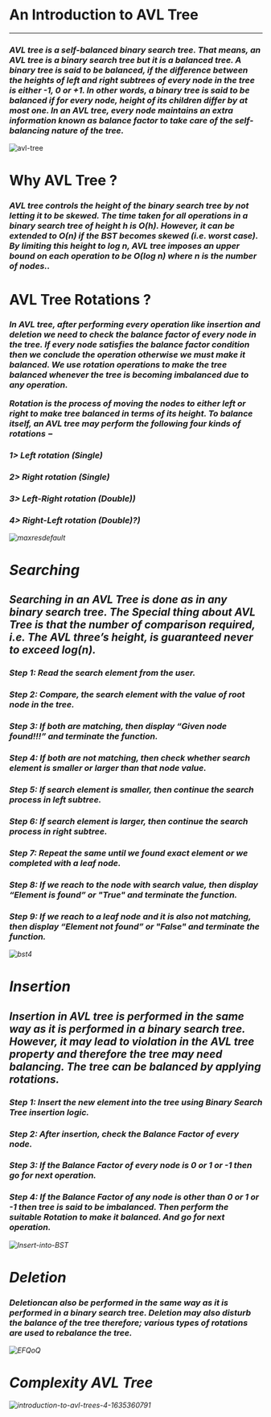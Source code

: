 <h1><b>An Introduction to AVL Tree</b></h1>
<hr>
<h3><i>AVL tree is a self-balanced binary search tree. That means, an AVL tree is a binary search tree but it is a balanced tree. A binary tree is said to be balanced, if the difference between the heights of left and right subtrees of every node in the tree is either -1, 0 or +1. In other words, a binary tree is said to be balanced if for every node, height of its children differ by at most one. In an AVL tree, every node maintains an extra information known as balance factor to take care of the self-balancing nature of the tree.</i></h3>

  ![avl-tree](https://user-images.githubusercontent.com/99535791/175946902-7b87f6a4-aeaa-4f1a-8553-4314265af32a.png)

  
  <h1><b>Why AVL Tree ?</b></h1>
 <h3><i> AVL tree controls the height of the binary search tree by not letting it to be skewed. The time taken for all operations in a binary search tree of height h is O(h). However, it can be extended to O(n) if the BST becomes skewed (i.e. worst case). By limiting this height to log n, AVL tree imposes an upper bound on each operation to be O(log n) where n is the number of nodes..</i></h3>
 
 
<h1><b> AVL Tree Rotations ?</b></h1>
<h3><i>In AVL tree, after performing every operation like insertion and deletion we need to check the balance factor of every node in the tree. If every node satisfies the balance factor condition then we conclude the operation otherwise we must make it balanced. We use rotation operations to make the tree balanced whenever the tree is becoming imbalanced due to any operation.

Rotation is the process of moving the nodes to either left or right to make tree balanced in terms of its height.
To balance itself, an AVL tree may perform the following four kinds of rotations −</b></h1>

<h3><i> 1> Left rotation (Single)</i></h3>
<h3><i> 2> Right rotation (Single)</i></h3>
<h3><i> 3> Left-Right rotation (Double))</i></h3>
<h3><i> 4> Right-Left rotation (Double)?)</i></h3>

  ![maxresdefault](https://user-images.githubusercontent.com/99535791/175948654-6bff70f3-8d45-45c4-aeee-2e8460d105cb.jpg)
  
 <h1><b>Searching</b></h1>

<h2><i>Searching in an AVL Tree is done as in any binary search tree. The Special thing about AVL Tree is that the number of comparison required, i.e. The AVL three’s height, is guaranteed never to exceed log(n).</b></h2>

<h3><i>Step 1: Read the search element from the user.</b></h1>
<h3><i>Step 2: Compare, the search element with the value of root node in the tree.</b></h3>
<h3><i>Step 3: If both are matching, then display “Given node found!!!” and terminate the function.</b></h3>
<h3><i>Step 4: If both are not matching, then check whether search element is smaller or larger than that node value.</b></h3>
<h3><i>Step 5: If search element is smaller, then continue the search process in left subtree.</b></h3>
<h3><i>Step 6: If search element is larger, then continue the search process in right subtree.</b></h3>
<h3><i>Step 7: Repeat the same until we found exact element or we completed with a leaf node.</b></h3>
<h3><i>Step 8: If we reach to the node with search value, then display “Element is found” or "True" and terminate the function.</b></h3>
<h3><i>Step 9: If we reach to a leaf node and it is also not matching, then display “Element not found” or "False" and terminate the function.</b></h3>

![bst4](https://user-images.githubusercontent.com/99535791/175953841-38e28c7a-0fe7-4554-940a-3562ad43b7bc.png)

 <h1><b>Insertion</b></h1>

<h2><i>Insertion in AVL tree is performed in the same way as it is performed in a binary search tree. However, it may lead to violation in the AVL tree property and therefore the tree may need balancing. The tree can be balanced by applying rotations.</b></h2>

<h3><i>Step 1: Insert the new element into the tree using Binary Search Tree insertion logic.</b></h3>
<h3><i>Step 2: After insertion, check the Balance Factor of every node.</b></h3>
<h3><i>Step 3: If the Balance Factor of every node is 0 or 1 or -1 then go for next operation.</b></h3>
<h3><i>Step 4: If the Balance Factor of any node is other than 0 or 1 or -1 then tree is said to be imbalanced. Then perform the suitable Rotation to make it balanced. And go for next operation.</b></h3>

![Insert-into-BST](https://user-images.githubusercontent.com/99535791/175953306-85a0abaf-2feb-495b-8317-7868483cc20a.png)

 <h1><b>Deletion</b></h1>
<h3><i>Deletioncan also be performed in the same way as it is performed in a binary search tree. Deletion may also disturb the balance of the tree therefore; various types of rotations are used to rebalance the tree.</b></h3>

![EFQoQ](https://user-images.githubusercontent.com/99535791/175952460-eb530612-150e-4dbe-8141-8093d3e1d946.png)

 <h1><b>Complexity AVL Tree</b></h1>

![introduction-to-avl-trees-4-1635360791](https://user-images.githubusercontent.com/99535791/175954802-2d48e74b-ec85-4ccf-84c6-79f53d8acaff.png)
